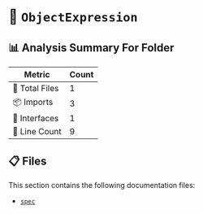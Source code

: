 # 📁 `ObjectExpression`

## 📊 Analysis Summary For Folder

| Metric | Count |
|--------|-------|
| 📁 Total Files | 1 |
| 📦 Imports | 3 |
| 📐 Interfaces | 1 |
| 🔢 Line Count | 9 |


## 📋 Files

This section contains the following documentation files:

- [`spec`](./spec.md)